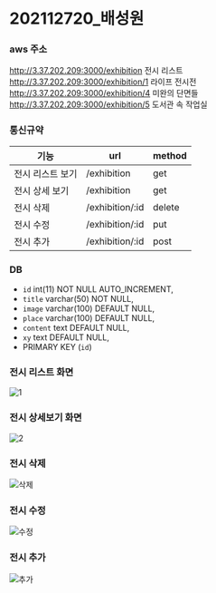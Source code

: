 # 202112720_배성원

### aws 주소
http://3.37.202.209:3000/exhibition 전시 리스트    
http://3.37.202.209:3000/exhibition/1 라이프 전시전    
http://3.37.202.209:3000/exhibition/4 미완의 단면들    
http://3.37.202.209:3000/exhibition/5 도서관 속 작업실    

### 통신규약
|기능|url|method|
|------|---|---|
|전시 리스트 보기|/exhibition|get|
|전시 상세 보기|/exhibition|get|
|전시 삭제|/exhibition/:id|delete|
|전시 수정|/exhibition/:id|put|
|전시 추가|/exhibition/:id|post|


### DB
*  `id` int(11) NOT NULL AUTO_INCREMENT,    
*  `title` varchar(50) NOT NULL,    
*  `image` varchar(100) DEFAULT NULL,    
*  `place` varchar(100) DEFAULT NULL,    
*  `content` text DEFAULT NULL,    
*  `xy` text DEFAULT NULL,    
*  PRIMARY KEY (`id`)    


### 전시 리스트 화면
![1](https://user-images.githubusercontent.com/80378226/123109875-91aa0400-d476-11eb-8cc2-b23fa55b2cf0.PNG)



### 전시 상세보기 화면
![2](https://user-images.githubusercontent.com/80378226/123109880-9373c780-d476-11eb-9c80-53519fe57edb.PNG)



### 전시 삭제
![삭제](https://user-images.githubusercontent.com/80378226/123109883-9373c780-d476-11eb-9514-b73352fff1d3.PNG)



### 전시 수정
![수정](https://user-images.githubusercontent.com/80378226/123109887-940c5e00-d476-11eb-9fe9-359c43c5bee3.PNG)



### 전시 추가
![추가](https://user-images.githubusercontent.com/80378226/123109889-940c5e00-d476-11eb-9837-8df78c34ce21.PNG)

